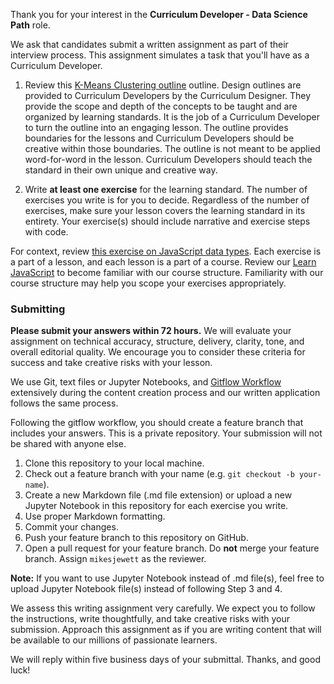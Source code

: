 Thank you for your interest in the **Curriculum Developer - Data Science Path** role.

We ask that candidates submit a written assignment as part of their interview process. This assignment simulates a task that you'll have as a Curriculum Developer.

1. Review this [K-Means Clustering outline](https://docs.google.com/document/d/19sDMYoPGAWXxzsgvt6Jz54uKGt-LT13NaYKqREAzqaI/edit#) outline. Design outlines are provided to Curriculum Developers by the Curriculum Designer. They provide the scope and depth of the concepts to be taught and are organized by learning standards. It is the job of a Curriculum Developer to turn the outline into an engaging lesson. The outline provides boundaries for the lessons and Curriculum Developers should be creative within those boundaries. The outline is not meant to be applied word-for-word in the lesson. Curriculum Developers should teach the standard in their own unique and creative way.

2. Write **at least one exercise** for the learning standard. The number of exercises you write is for you to decide. Regardless of the number of exercises, make sure your lesson covers the learning standard in its entirety. Your exercise(s) should include narrative and exercise steps with code.

For context, review [this exercise on JavaScript data types](https://www.codecademy.com/en/courses/learn-javascript/lessons/introduction-to-javascript/exercises/types). Each exercise is a part of a lesson, and each lesson is a part of a course. Review our [Learn JavaScript](https://www.codecademy.com/learn/learn-javascript) to become familiar with our course structure. Familiarity with our course structure may help you scope your exercises appropriately.

### Submitting

**Please submit your answers within 72 hours.** We will evaluate your assignment on technical accuracy, structure, delivery, clarity, tone, and overall editorial quality. We encourage you to consider these criteria for success and take creative risks with your lesson.

We use Git, text files or Jupyter Notebooks, and [Gitflow Workflow](https://www.atlassian.com/git/tutorials/comparing-workflows/feature-branch-workflow) extensively during the content creation process and our written application follows the same process.

Following the gitflow workflow, you should create a feature branch that includes your answers. This is a private repository. Your submission will not be shared with anyone else.

1. Clone this repository to your local machine.
2. Check out a feature branch with your name (e.g. `git checkout -b your-name`).
3. Create a new Markdown file (.md file extension) or upload a new Jupyter Notebook in this repository for each exercise you write.
4. Use proper Markdown formatting.
5. Commit your changes.
6. Push your feature branch to this repository on GitHub.
7. Open a pull request for your feature branch. Do **not** merge your feature branch. Assign `mikesjewett` as the reviewer.

**Note:** If you want to use Jupyter Notebook instead of .md file(s), feel free to upload Jupyter Notebook file(s) instead of following Step 3 and 4.

We assess this writing assignment very carefully. We expect you to follow the instructions, write thoughtfully, and take creative risks with your submission. Approach this assignment as if you are writing content that will be available to our millions of passionate learners.

We will reply within five business days of your submittal. Thanks, and good luck!
